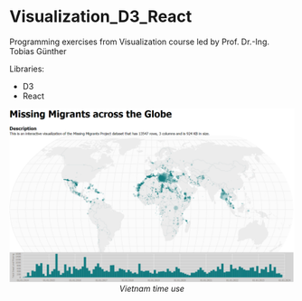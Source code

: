 # Visualization_D3_React
Programming exercises from Visualization course led by Prof. Dr.-Ing. Tobias Günther

Libraries:
- D3
- React

<p align="center">
  <img src="thumbnail.png" width=800><br/>
  <i>Vietnam time use</i>
</p>
